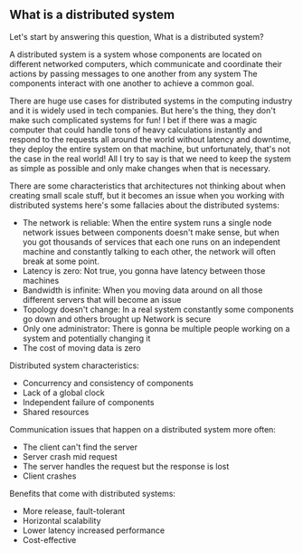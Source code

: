 ## What is a distributed system

Let's start by answering this question, What is a distributed system?

A distributed system is a system whose components are located on different networked computers, which communicate and coordinate their actions by passing messages to one another from any system The components interact with one another to achieve a common goal.

There are huge use cases for distributed systems in the computing industry and it is widely used in tech companies. But here's the thing, they don't make such complicated systems for fun! I bet if there was a magic computer that could handle tons of heavy calculations instantly and respond to the requests all around the world without latency and downtime, they deploy the entire system on that machine, but unfortunately, that's not the case in the real world! All I try to say is that we need to keep the system as simple as possible and only make changes when that is necessary.

There are some characteristics that architectures not thinking about when creating small scale stuff, but it becomes an issue when you working with distributed systems here's some fallacies about the distributed systems:

- The network is reliable: When the entire system runs a single node network issues between components doesn't make sense, but when you got thousands of services that each one runs on an independent machine and constantly talking to each other, the network will often break at some point.
- Latency is zero: Not true, you gonna have latency between those machines
- Bandwidth is infinite: When you moving data around on all those different servers that will become an issue
- Topology doesn't change: In a real system constantly some components go down and others brought up
  Network is secure
- Only one administrator: There is gonna be multiple people working on a system and potentially changing it
- The cost of moving data is zero

Distributed system characteristics:

- Concurrency and consistency of components
- Lack of a global clock
- Independent failure of components
- Shared resources

Communication issues that happen on a distributed system more often:

- The client can't find the server
- Server crash mid request
- The server handles the request but the response is lost
- Client crashes

Benefits that come with distributed systems:

- More release, fault-tolerant
- Horizontal scalability
- Lower latency increased performance
- Cost-effective
